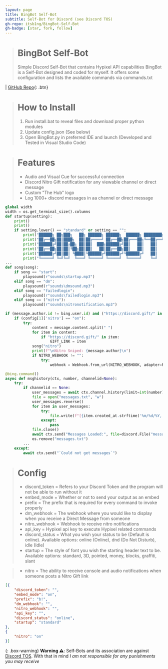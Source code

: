 ```yaml
---
layout: page
title: BingBot Self-Bot
subtitle: Self-Bot for Discord (see Discord TOS)
gh-repo: itsb1ng/BingBot-Self-Bot
gh-badge: [star, fork, follow]
---
```

> # BingBot Self-Bot
> Simple Discord Self-Bot that contains Hypixel API capabilities
> BingBot is a Self-Bot designed and coded for myself. It offers some configuration and lists the available commands via commands.txt


| [GitHub Repo](https://github.com/itsb1ng/BingBot-Self-Bot){: .btn}

> # How to Install
> 1. Run install.bat to reveal files and download proper python modules
> 2. Update config.json (See below)
> 3. Open BingBot.py in preferred IDE and launch (Developed and Tested in Visual Studio Code)

> # Features
> * Audio and Visual Cue for successful connection
> * Discord Nitro Gift notification for any viewable channel or direct message
> * Custom "The Hub" logo
> * Log 1000+ discord messages in aa channel or direct message
```python
global width
width = os.get_terminal_size().columns
def startup(setting):
    print()
    print()
    if setting.lower() == "standard" or setting == "":
        print("██████╗ ██╗███╗   ██╗ ██████╗ ██████╗  ██████╗ ████████╗".center(width))
        print("██╔══██╗██║████╗  ██║██╔════╝ ██╔══██╗██╔═══██╗╚══██╔══╝".center(width))
        print("██████╔╝██║██╔██╗ ██║██║  ███╗██████╔╝██║   ██║   ██║   ".center(width))
        print("██╔══██╗██║██║╚██╗██║██║   ██║██╔══██╗██║   ██║   ██║   ".center(width))
        print("██████╔╝██║██║ ╚████║╚██████╔╝██████╔╝╚██████╔╝   ██║   ".center(width))
        print("╚═════╝ ╚═╝╚═╝  ╚═══╝ ╚═════╝ ╚═════╝  ╚═════╝    ╚═╝   ".center(width))
...
def song(song):
    if song == "start":
        playsound(r"sounds\startup.mp3")
    elif song == "dm":
        playsound(r"sounds\dmsound.mp3")
    elif song == "failedlogin":
        playsound(r"sounds\failedlogin.mp3")
    elif song == ("nitro"):
        playsound(r"sounds\nitronotification.mp3")
```
```python
if (message.author.id != bing.user.id) and ("https://discord.gift/" in message.content):
    if (config[1]['nitro'] == "on"):
        try:
            content = message.content.split(" ")
            for item in content:
                if "https://discord.gift/" in item:
                    GIFT_LINK = item
            song("nitro")
            print(f"\nNitro Sniped: {message.author}\n")
            if NITRO_WEBHOOK != "":
                try:
                    webhook = Webhook.from_url(NITRO_WEBHOOK, adapter=RequestsWebhookAdapter())
```
```python
@bing.command()
async def msghistory(ctx, number, channelid=None):
    try:
        if channelid == None:
            user_messages = await ctx.channel.history(limit=int(number)).flatten()
            file = open("messages.txt", "w")
            user_messages.reverse()
            for item in user_messages:
                try:
                    file.write(f"[{item.created_at.strftime('%m/%d/%Y, %H:%M:%S')}] {item.author.name}#{item.author.discriminator}: {item.content}\n")
                except:
                    pass
            file.close()
            await ctx.send("Messages Loaded:", file=discord.File("messages.txt"))
            os.remove("messages.txt")
        ...        
    except:
        await ctx.send("`Could not get messages`")
```

> # Config
> * discord_token = Refers to your Discord Token and the program will not be able to run without it
> * embed_mode = Whether or not to send your output as an embed
> * prefix = The prefix that is required for every command to invoke properly
> * dm_webhook = The webhook where you would like to display when you receive a Direct Message from someone
> * nitro_webhook = Webhook to receive nitro notifications
> * api_key = Hypixel api key to execute Hypixel related commands
> * discord_status = What you wish your status to be (Default is online). Available options: online (Online), dnd (Do Not Disturb), idle (Idle)
> * startup = The style of font you wish the starting header text to be. Available options: standard, 3D, pointed, money, blocks, graffiti, slant

> * nitro = The ability to receive console and audio notifications when someone posts a Nitro Gift link
```json
[{
    "discord_token": "",
    "embed_mode": "on",
    "prefix": "b!",
    "dm_webhook": "",
    "nitro_webhook": "",
    "api_key": "",
    "discord_status": "online",
    "startup": "standard"
},
{
    "nitro": "on"
}]
```

{: .box-warning}
**Warning ⚠**: Self-Bots and its association are against [Discord TOS](https://discord.com/terms). With that in mind *I am not responsible for any punishments you may receive*